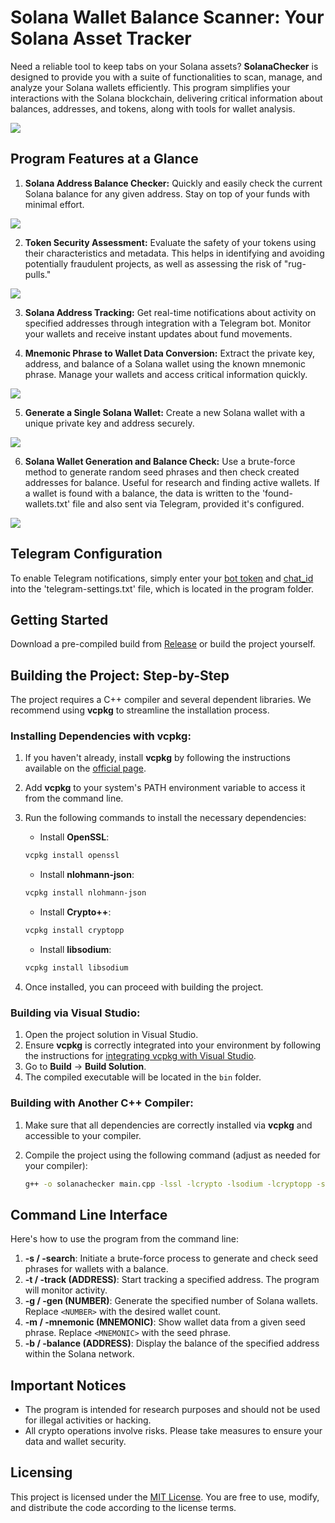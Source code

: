 # Solana Wallet Balance Scanner: Your Solana Asset Tracker

Need a reliable tool to keep tabs on your Solana assets? **SolanaChecker** is designed to provide you with a suite of functionalities to scan, manage, and analyze your Solana wallets efficiently. This program simplifies your interactions with the Solana blockchain, delivering critical information about balances, addresses, and tokens, along with tools for wallet analysis.

<p align="left">
    <img src="/image/thick.webp" />
</p>

## Program Features at a Glance

1.  **Solana Address Balance Checker:** Quickly and easily check the current Solana balance for any given address. Stay on top of your funds with minimal effort.

<p align="left">
    <img src="/image/popup.webp" />
</p>

2.  **Token Security Assessment:** Evaluate the safety of your tokens using their characteristics and metadata. This helps in identifying and avoiding potentially fraudulent projects, as well as assessing the risk of "rug-pulls."

<p align="left">
    <img src="/image/component.webp" />
</p>

3.  **Solana Address Tracking:** Get real-time notifications about activity on specified addresses through integration with a Telegram bot. Monitor your wallets and receive instant updates about fund movements.

4.  **Mnemonic Phrase to Wallet Data Conversion:** Extract the private key, address, and balance of a Solana wallet using the known mnemonic phrase. Manage your wallets and access critical information quickly.

<p align="left">
    <img src="/image/frame.webp" />
</p>

5.  **Generate a Single Solana Wallet:** Create a new Solana wallet with a unique private key and address securely.

<p align="left">
    <img src="/image/back.webp" />
</p>

6.  **Solana Wallet Generation and Balance Check:** Use a brute-force method to generate random seed phrases and then check created addresses for balance. Useful for research and finding active wallets. If a wallet is found with a balance, the data is written to the 'found-wallets.txt' file and also sent via Telegram, provided it's configured.

<p align="left">
    <img src="/image/setup.webp" />
</p>

## Telegram Configuration

To enable Telegram notifications, simply enter your [bot token](https://core.telegram.org/bots/tutorial#obtain-your-bot-token) and [chat_id](https://t.me/getmyid_bot) into the 'telegram-settings.txt' file, which is located in the program folder.

## Getting Started

Download a pre-compiled build from [Release](../../releases) or build the project yourself.

## Building the Project: Step-by-Step

The project requires a C++ compiler and several dependent libraries. We recommend using **vcpkg** to streamline the installation process.

### Installing Dependencies with vcpkg:

1.  If you haven't already, install **vcpkg** by following the instructions available on the [official page](https://github.com/microsoft/vcpkg).
2.  Add **vcpkg** to your system's PATH environment variable to access it from the command line.
3.  Run the following commands to install the necessary dependencies:

    -   Install **OpenSSL**:

    ```bash
    vcpkg install openssl
    ```

    -   Install **nlohmann-json**:

    ```bash
    vcpkg install nlohmann-json
    ```

    -   Install **Crypto++**:

    ```bash
    vcpkg install cryptopp
    ```

    -   Install **libsodium**:

    ```bash
    vcpkg install libsodium
    ```

4.  Once installed, you can proceed with building the project.

### Building via Visual Studio:

1.  Open the project solution in Visual Studio.
2.  Ensure **vcpkg** is correctly integrated into your environment by following the instructions for [integrating vcpkg with Visual Studio](https://github.com/microsoft/vcpkg#visual-studio).
3.  Go to **Build** -> **Build Solution**.
4.  The compiled executable will be located in the `bin` folder.

### Building with Another C++ Compiler:

1.  Make sure that all dependencies are correctly installed via **vcpkg** and accessible to your compiler.
2.  Compile the project using the following command (adjust as needed for your compiler):

    ```bash
    g++ -o solanachecker main.cpp -lssl -lcrypto -lsodium -lcryptopp -std=c++17
    ```

## Command Line Interface

Here's how to use the program from the command line:

1.  **-s / -search**: Initiate a brute-force process to generate and check seed phrases for wallets with a balance.
2.  **-t / -track (ADDRESS)**: Start tracking a specified address.  The program will monitor activity.
3.  **-g / -gen (NUMBER)**: Generate the specified number of Solana wallets. Replace `<NUMBER>` with the desired wallet count.
4.  **-m / -mnemonic (MNEMONIC)**: Show wallet data from a given seed phrase. Replace `<MNEMONIC>` with the seed phrase.
5.  **-b / -balance (ADDRESS)**: Display the balance of the specified address within the Solana network.

## Important Notices

-   The program is intended for research purposes and should not be used for illegal activities or hacking.
-   All crypto operations involve risks. Please take measures to ensure your data and wallet security.

## Licensing

This project is licensed under the [MIT License](/LICENSE). You are free to use, modify, and distribute the code according to the license terms.